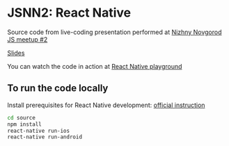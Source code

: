 # JSNN2: React Native

Source code from live-coding presentation performed at [Nizhny Novgorod JS meetup #2](http://www.it52.info/events/2016-02-27-js-nn-2)

[Slides](http://slides.com/sergeysmyshlyaev/deck/)

You can watch the code in action at [React Native playground](https://rnplay.org/apps/x_g_ew)

## To run the code locally

Install prerequisites for React Native development: [official instruction](https://facebook.github.io/react-native/docs/getting-started.html#Requirements)

```bash
cd source
npm install
react-native run-ios
react-native run-android
```
